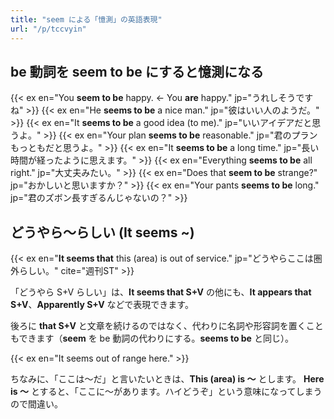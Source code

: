 ```yaml
---
title: "seem による「憶測」の英語表現"
url: "/p/tccvyin"
---
```


be 動詞を seem to be にすると憶測になる
----
{{< ex en="You **seem to be** happy. ← You **are** happy." jp="うれしそうですね" >}}
{{< ex en="He **seems to be** a nice man." jp="彼はいい人のようだ。" >}}
{{< ex en="It **seems to be** a good idea (to me)." jp="いいアイデアだと思うよ。" >}}
{{< ex en="Your plan **seems to be** reasonable." jp="君のプランもっともだと思うよ。" >}}
{{< ex en="It **seems to be** a long time." jp="長い時間が経ったように思えます。" >}}
{{< ex en="Everything **seems to be** all right." jp="大丈夫みたい。" >}}
{{< ex en="Does that **seem to be** strange?" jp="おかしいと思いますか？" >}}
{{< ex en="Your pants **seems to be** long." jp="君のズボン長すぎるんじゃないの？" >}}


どうやら～らしい (It seems ~)
----

{{< ex en="**It seems that** this (area) is out of service." jp="どうやらここは圏外らしい。" cite="週刊ST" >}}

「どうやら S+V らしい」は、**It seems that S+V** の他にも、**It appears that S+V**、**Apparently S+V** などで表現できます。

後ろに **that S+V** と文章を続けるのではなく、代わりに名詞や形容詞を置くこともできます（**seem** を be 動詞の代わりにする。**seems to be** と同じ）。

{{< ex en="It seems out of range here." >}}

ちなみに、「ここは～だ」と言いたいときは、**This (area) is ～** とします。
**Here is ～** とすると、「ここに～があります。ハイどうぞ」という意味になってしまうので間違い。

